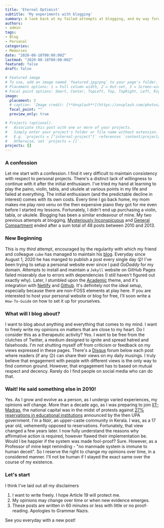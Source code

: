 ```yaml
---
title: 'Eternal Optimist'
subtitle: 'My experiments with blogging'
summary: A look back at my failed attempts at blogging, and my way forward.
authors:
- admin
tags:
- Blog
- Personal
categories:
- Memories
date: "2020-08-18T00:00:00Z"
lastmod: "2020-08-18T00:00:00Z"
featured: false
draft: false

# Featured image
# To use, add an image named `featured.jpg/png` to your page's folder.
# Placement options: 1 = Full column width, 2 = Out-set, 3 = Screen-width
# Focal point options: Smart, Center, TopLeft, Top, TopRight, Left, Right, BottomLeft, Bottom, BottomRight
image:
  placement: 3
  # caption: 'Image credit: [**Unsplash**](https://unsplash.com/photos/CpkOjOcXdUY)'
  focal_point: ""
  preview_only: true

# Projects (optional).
#   Associate this post with one or more of your projects.
#   Simply enter your project's folder or file name without extension.
#   E.g. `projects = ["internal-project"]` references `content/project/deep-learning/index.md`.
#   Otherwise, set `projects = []`.
projects: []
---
```


### A confession

Let me start with a confession. I find it very difficult to maintain consistency with respect to personal projects. There's a distinct lack of willingness to continue with it after the initial enthusiasm. I've tried my hand at learning to play the paino, violin, tabla, and ukulele at various points in my life and failed at everything. The initial enthusiasm (and the predictable decline in interest) comes with its own costs. Every time I go back home, my mom makes me play _rara venu_ on the then expensive piano they got for me even before I started my lessons. Fortunately, I didn't end up purchasing a violin, tabla, or ukulele. Blogging has been a similar endeavour of mine. My two previous attempts at blogging, [Mysteriously Inconspicuous](http://mysteriouslyinconspicuous.blogspot.com/) and [General Compartment](http://arun-sud.blogspot.com/) ended after a sum total of 48 posts between 2010 and 2013. 

### New Beginning

This is my _third_ attempt, encouraged by the regularity with which my friend and colleague `cube` has managed to maintain his [blog](https://thedataareclean.com/). Everyday since August 1, 2020 he has manged to publish a post every single day :open_mouth:! I've been trying to setup a personal website ever since I paid _GoDaddy_ for my domain. Attempts to install and maintain a `Jekyll` website on GitHub Pages failed miserably due to errors with dependencies (I still haven't figured out exactly why). Later, I stumbled upon the [Academic](https://sourcethemes.com/academic/) theme, and it's integration with [Netlify](https://app.netlify.com/) and [Github](https://github.com/). It's definitely not the ideal setup, especially because there are non-FOSS elements at play here. If you are interested to host your personal website or blog for free, I'll soon write a `How-To-Guide` on how to set it up for yourselves. 

### What will I blog about? 

I want to blog about anything and everything that comes to my mind. I want to freely write my opinions on matters that are close to my heart. Do I consider this as a therapeutic activity? Yes. I want to be free from the clutches of Twitter, a medium designed to ignite and spread hatred and falsehoods. I'm not shutting myself off from criticism or feedback on my views expressed in these pages. There's a [Disqus](https://disqus.com/) forum below each post where readers (if any :wink:) can share their views on my daily musings. I truly believe that engagement with people with different views is the only way to find common ground. However, that engagement has to based on mutual respect and decency. Rarely do I find people on social media who can do that. 

### Wait! He said something else in 2010! 

Yes. As I grow and evolve as a person, as I undergo varied experiences, my opinions _will_ change. More than a decade ago, as I was preparing to join [IIT-Madras](https://www.iitm.ac.in/), the national capital was in the midst of protests against [27% reservations in educational institutions](https://www.thehindu.com/todays-paper/Supreme-Court-upholds-law-for-27-OBC-quota/article15201598.ece) announced by the then UPA government. I'm a _Nair_, an upper-caste community in Kerala. I was, as a 17 year old, vehemently opposed to reservations. Fortunately, that view changed a few years later. I now fully understand the reasons why affirmative action is required, however flawed their implementation be. Would I be happier if the system was made fool-proof? Sure. However, as a Professor of mine kept reminding - "no manmade system is immune to human deceit". So I reserve the right to change my opinions over time, in a considered manner. I'll not be human if I stayed the exact same over the course of my existence. 

### Let's start

I think I've laid out all my disclaimers

1. I want to write freely. I hope Article 19 will protect me. 
2. My opinions may change over time or when new evidence emerges.
3. These posts are written in 60 minutes or less with little or no proof-reading. Apologies to Grammar Nazis. 

See you everyday with a new post!





